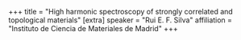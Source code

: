 +++
title = "High harmonic spectroscopy of strongly correlated and topological materials"
[extra]
speaker = "Rui E. F. Silva"
affiliation = "Instituto de Ciencia de Materiales de Madrid"
+++
